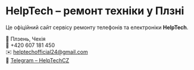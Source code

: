 # HelpTech – ремонт техніки у Плзні

Це офіційний сайт сервісу ремонту телефонів та електроніки **HelpTech**.

📍 Плзень, Чехія  
📱 +420 607 181 450  
✉️ helptechofficial24@gmail.com  
💬 [Telegram – HelpTechCZ](https://t.me/HelpTechCZ)

